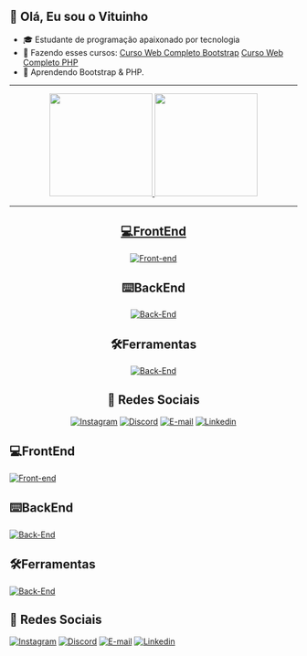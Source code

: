 ## 👋 Olá, Eu sou o Vituinho

- 🎓 Estudante de programação apaixonado por tecnologia
- 🌱 Fazendo esses cursos: [Curso Web Completo Bootstrap](https://github.com/VItuinho/CursoWebCompletoBootstrap) [Curso Web Completo PHP](https://github.com/VItuinho/CursoWebCompletoPHP)
- 🧠 Aprendendo Bootstrap & PHP.

---
<div align="center">
  <a href="https://github.com/vituinho">
  <img height="180em" src="https://github-readme-stats.vercel.app/api?username=vituinho&show_icons=true&theme=tokyonight&include_all_commits=true&count_private=true"/>
  <img height="180em" src="https://github-readme-stats.vercel.app/api/top-langs/?username=vituinho&layout=compact&langs_count=7&theme=tokyonight"/>
</div>
</div>
    
---
<div align="center">

## 💻FrontEnd
  
[![Front-end](https://skillicons.dev/icons?i=html,css,js,bootstrap)](https://skillicons.dev)

## ⌨️​BackEnd

[![Back-End](https://skillicons.dev/icons?i=cs,mysql,php)](https://skillicons.dev)

## 🛠️Ferramentas

[![Back-End](https://skillicons.dev/icons?i=git,vscode,visualstudio)](https://skillicons.dev)

## 📱 Redes Sociais

  [![Instagram](https://skillicons.dev/icons?i=instagram)](https://www.instagram.com/victor.emoraes/)
  [![Discord](https://skillicons.dev/icons?i=discord)](https://discord.gg/RHFpjCJS)
  [![E-mail](https://skillicons.dev/icons?i=gmail)](mailto:trabalhovictor531@gmail.com)
  [![Linkedin](https://skillicons.dev/icons?i=linkedin)](https://www.linkedin.com/in/victor-emanuel-669091234/)
  
</div>

## 💻FrontEnd
[![Front-end](https://skillicons.dev/icons?i=html,css,js,bootstrap)](https://skillicons.dev)

## ⌨️​BackEnd

[![Back-End](https://skillicons.dev/icons?i=cs,mysql,php)](https://skillicons.dev)

## 🛠️Ferramentas

[![Back-End](https://skillicons.dev/icons?i=git,vscode,visualstudio)](https://skillicons.dev)

## 📱 Redes Sociais

  [![Instagram](https://skillicons.dev/icons?i=instagram)](https://www.instagram.com/victor.emoraes/)
  [![Discord](https://skillicons.dev/icons?i=discord)](https://discord.gg/RHFpjCJS)
  [![E-mail](https://skillicons.dev/icons?i=gmail)](mailto:trabalhovictor531@gmail.com)
  [![Linkedin](https://skillicons.dev/icons?i=linkedin)](https://www.linkedin.com/in/victor-emanuel-669091234/)
  
